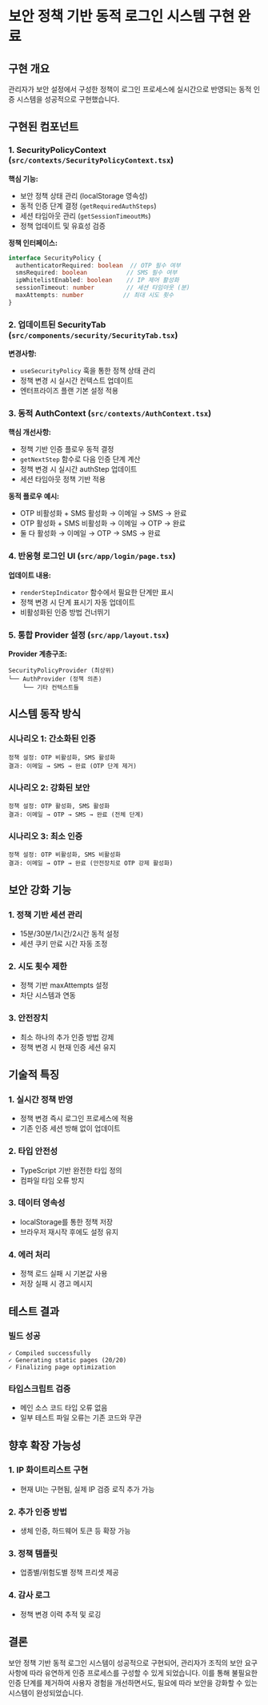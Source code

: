 # 보안 정책 기반 동적 로그인 시스템 구현 완료

## 구현 개요

관리자가 보안 설정에서 구성한 정책이 로그인 프로세스에 실시간으로 반영되는 동적 인증 시스템을 성공적으로 구현했습니다.

## 구현된 컴포넌트

### 1. SecurityPolicyContext (`src/contexts/SecurityPolicyContext.tsx`)

**핵심 기능:**
- 보안 정책 상태 관리 (localStorage 영속성)
- 동적 인증 단계 결정 (`getRequiredAuthSteps`)
- 세션 타임아웃 관리 (`getSessionTimeoutMs`)
- 정책 업데이트 및 유효성 검증

**정책 인터페이스:**
```typescript
interface SecurityPolicy {
  authenticatorRequired: boolean  // OTP 필수 여부
  smsRequired: boolean           // SMS 필수 여부
  ipWhitelistEnabled: boolean    // IP 제어 활성화
  sessionTimeout: number         // 세션 타임아웃 (분)
  maxAttempts: number           // 최대 시도 횟수
}
```

### 2. 업데이트된 SecurityTab (`src/components/security/SecurityTab.tsx`)

**변경사항:**
- `useSecurityPolicy` 훅을 통한 정책 상태 관리
- 정책 변경 시 실시간 컨텍스트 업데이트
- 엔터프라이즈 플랜 기본 설정 적용

### 3. 동적 AuthContext (`src/contexts/AuthContext.tsx`)

**핵심 개선사항:**
- 정책 기반 인증 플로우 동적 결정
- `getNextStep` 함수로 다음 인증 단계 계산
- 정책 변경 시 실시간 authStep 업데이트
- 세션 타임아웃 정책 기반 적용

**동적 플로우 예시:**
- OTP 비활성화 + SMS 활성화 → 이메일 → SMS → 완료
- OTP 활성화 + SMS 비활성화 → 이메일 → OTP → 완료
- 둘 다 활성화 → 이메일 → OTP → SMS → 완료

### 4. 반응형 로그인 UI (`src/app/login/page.tsx`)

**업데이트 내용:**
- `renderStepIndicator` 함수에서 필요한 단계만 표시
- 정책 변경 시 단계 표시기 자동 업데이트
- 비활성화된 인증 방법 건너뛰기

### 5. 통합 Provider 설정 (`src/app/layout.tsx`)

**Provider 계층구조:**
```
SecurityPolicyProvider (최상위)
└── AuthProvider (정책 의존)
    └── 기타 컨텍스트들
```

## 시스템 동작 방식

### 시나리오 1: 간소화된 인증
```
정책 설정: OTP 비활성화, SMS 활성화
결과: 이메일 → SMS → 완료 (OTP 단계 제거)
```

### 시나리오 2: 강화된 보안
```
정책 설정: OTP 활성화, SMS 활성화
결과: 이메일 → OTP → SMS → 완료 (전체 단계)
```

### 시나리오 3: 최소 인증
```
정책 설정: OTP 비활성화, SMS 비활성화
결과: 이메일 → OTP → 완료 (안전장치로 OTP 강제 활성화)
```

## 보안 강화 기능

### 1. 정책 기반 세션 관리
- 15분/30분/1시간/2시간 동적 설정
- 세션 쿠키 만료 시간 자동 조정

### 2. 시도 횟수 제한
- 정책 기반 maxAttempts 설정
- 차단 시스템과 연동

### 3. 안전장치
- 최소 하나의 추가 인증 방법 강제
- 정책 변경 시 현재 인증 세션 유지

## 기술적 특징

### 1. 실시간 정책 반영
- 정책 변경 즉시 로그인 프로세스에 적용
- 기존 인증 세션 방해 없이 업데이트

### 2. 타입 안전성
- TypeScript 기반 완전한 타입 정의
- 컴파일 타임 오류 방지

### 3. 데이터 영속성
- localStorage를 통한 정책 저장
- 브라우저 재시작 후에도 설정 유지

### 4. 에러 처리
- 정책 로드 실패 시 기본값 사용
- 저장 실패 시 경고 메시지

## 테스트 결과

### 빌드 성공
```
✓ Compiled successfully
✓ Generating static pages (20/20)
✓ Finalizing page optimization
```

### 타입스크립트 검증
- 메인 소스 코드 타입 오류 없음
- 일부 테스트 파일 오류는 기존 코드와 무관

## 향후 확장 가능성

### 1. IP 화이트리스트 구현
- 현재 UI는 구현됨, 실제 IP 검증 로직 추가 가능

### 2. 추가 인증 방법
- 생체 인증, 하드웨어 토큰 등 확장 가능

### 3. 정책 템플릿
- 업종별/위험도별 정책 프리셋 제공

### 4. 감사 로그
- 정책 변경 이력 추적 및 로깅

## 결론

보안 정책 기반 동적 로그인 시스템이 성공적으로 구현되어, 관리자가 조직의 보안 요구사항에 따라 유연하게 인증 프로세스를 구성할 수 있게 되었습니다. 이를 통해 불필요한 인증 단계를 제거하여 사용자 경험을 개선하면서도, 필요에 따라 보안을 강화할 수 있는 시스템이 완성되었습니다.